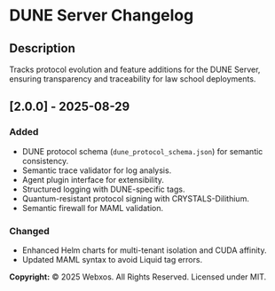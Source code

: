 # DUNE Server Changelog
## Description
Tracks protocol evolution and feature additions for the DUNE Server, ensuring transparency and traceability for law school deployments.

## [2.0.0] - 2025-08-29
### Added
- DUNE protocol schema (`dune_protocol_schema.json`) for semantic consistency.
- Semantic trace validator for log analysis.
- Agent plugin interface for extensibility.
- Structured logging with DUNE-specific tags.
- Quantum-resistant protocol signing with CRYSTALS-Dilithium.
- Semantic firewall for MAML validation.

### Changed
- Enhanced Helm charts for multi-tenant isolation and CUDA affinity.
- Updated MAML syntax to avoid Liquid tag errors.

**Copyright:** © 2025 Webxos. All Rights Reserved. Licensed under MIT.